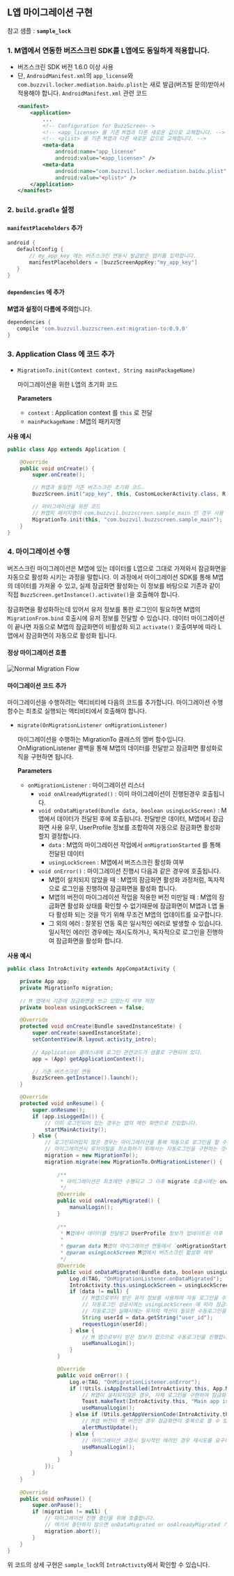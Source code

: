 ## L앱 마이그레이션 구현
참고 샘플 : **`sample_lock`**

### 1. M앱에서 연동한 버즈스크린 SDK를 L앱에도 동일하게 적용합니다.
- 버즈스크린 SDK 버전 1.6.0 이상 사용
- 단, `AndroidManifest.xml`의 `app_license`와 `com.buzzvil.locker.mediation.baidu.plist`는 새로 발급(버즈빌 문의)받아서 적용해야 합니다.
    `AndroidManifest.xml` 관련 코드
    ```xml
    <manifest>
        <application>
            ...
            <!-- Configuration for BuzzScreen-->
            <!-- <app_license> 를 기존 M앱과 다른 새로운 값으로 교체합니다. -->
            <!-- <plist> 를 기존 M앱과 다른 새로운 값으로 교체합니다. -->
            <meta-data
                android:name="app_license"
                android:value="<app_license>" />
            <meta-data
                android:name="com.buzzvil.locker.mediation.baidu.plist"
                android:value="<plist>" />
        </application>
    </manifest>
    ```

### 2. `build.gradle` 설정
       
#### `manifestPlaceholders` 추가

```groovy
android {
   defaultConfig {
       // my_app_key 에는 버즈스크린 연동시 발급받은 앱키를 입력합니다.
       manifestPlaceholders = [buzzScreenAppKey:"my_app_key"]
   }
}
```

#### `dependencies` 에 추가
**M앱과 설정이 다름에 주의**합니다.

```groovy
dependencies {
   compile 'com.buzzvil.buzzscreen.ext:migration-to:0.9.0'
}
```

### 3. Application Class 에 코드 추가
- `MigrationTo.init(Context context, String mainPackageName)`

    마이그레이션을 위한 L앱의 초기화 코드

    **Parameters**
    - `context` : Application context 를 `this` 로 전달
    - `mainPackageName` : M앱의 패키지명


**사용 예시**

```java
public class App extends Application {

    @Override
    public void onCreate() {
        super.onCreate();

        // M앱과 동일한 기존 버즈스크린 초기화 코드.
        BuzzScreen.init("app_key", this, CustomLockerActivity.class, R.drawable.image_on_fail);

        // 마이그레이션을 위한 코드
        // M앱의 패키지명이 com.buzzvil.buzzscreen.sample_main 인 경우 사용 예시
        MigrationTo.init(this, "com.buzzvil.buzzscreen.sample_main");
    }
}

```

### 4. 마이그레이션 수행

버즈스크린 마이그레이션은 M앱에 있는 데이터를 L앱으로 그대로 가져와서 잠금화면을 자동으로 활성화 시키는 과정을 말합니다. 이 과정에서 마이그레이션 SDK를 통해 M앱의 데이터를 가져올 수 있고, 실제 잠금화면 활성화는 이 정보를 바탕으로 기존과 같이 직접 `BuzzScreen.getInstance().activate()`을 호출해야 합니다.

잠금화면을 활성화하는데 있어서 유저 정보를 통한 로그인이 필요하면 M앱의 `MigrationFrom.bind` 호출시에 유저 정보를 전달할 수 있습니다. 데이터 마이그레이션이 끝나면 자동으로 M앱의 잠금화면이 비활성화 되고 `activate()` 호출여부에 따라 L앱에서 잠금화면이 자동으로 활성화 됩니다.

#### 정상 마이그레이션 흐름
![Normal Migration Flow](normal_migration_flow.jpg)

#### 마이그레이션 코드 추가
마이그레이션을 수행하려는 액티비티에 다음의 코드를 추가합니다. 마이그레이션 수행 함수는 최초로 실행되는 액티비티에서 호출해야 합니다.

- `migrate(OnMigrationListener onMigrationListener)`

    마이그레이션을 수행하는 MigrationTo 클래스의 멤버 함수입니다. OnMigrationListener 콜백을 통해 M앱의 데이터를 전달받고 잠금화면 활성화로직을 구현하면 됩니다.

    **Parameters**
    - `onMigrationListener` : 마이그레이션 리스너
        - `void onAlreadyMigrated()` : 이미 마이그레이션이 진행된경우 호출됩니다.
        - `void onDataMigrated(Bundle data, boolean usingLockScreen)` : M앱에서 데이터가 전달된 후에 호출됩니다. 전달받은 데이터, M앱에서 잠금화면 사용 유무, UserProfile 정보를 조합하여 자동으로 잠금화면 활성화 할지 결정합니다.
            - `data` : M앱의 마이그레이션 작업에서 `onMigrationStarted` 를 통해 전달된 데이터
            - `usingLockScreen` : M앱에서 버즈스크린 활성화 여부
        - `void onError()` : 마이그레이션 진행시 다음과 같은 경우에 호출됩니다.
            - M앱이 설치되지 않았을 때 : M앱의 잠금화면 활성화 과정처럼, 독자적으로 로그인을 진행하여 잠금화면을 활성화 합니다.
            - M앱의 버전이 마이그레이션 작업을 적용한 버전 미만일 때 : M앱의 잠금화면 활성화 상태를 확인할 수 없기때문에 잠금화면이 M앱과 L앱 둘다 활성화 되는 것을 막기 위해 무조건 M앱의 업데이트를 요구합니다.
            - 그 외의 에러 : 잘못된 연동 혹은 일시적인 에러로 발생할 수 있습니다. 일시적인 에러인 경우에는 재시도하거나, 독자적으로 로그인을 진행하여 잠금화면을 활성화 합니다.
            
**사용 예시**
```java
public class IntroActivity extends AppCompatActivity {

    private App app;
    private MigrationTo migration;
    
    // M 앱에서 기존에 잠금화면을 쓰고 있었는지 여부 저장
    private boolean usingLockScreen = false;

    @Override
    protected void onCreate(Bundle savedInstanceState) {
        super.onCreate(savedInstanceState);
        setContentView(R.layout.activity_intro);
        
        // Application 클래스내에 로그인 관련코드가 샘플로 구현되어 있다.
        app = (App) getApplicationContext();

        // 기존 버즈스크린 연동
        BuzzScreen.getInstance().launch();
    }

    @Override
    protected void onResume() {
        super.onResume();
        if (app.isLoggedIn()) {
            // 이미 로그인되어 있는 경우는 앱의 메인 화면으로 진입합니다.
            startMainActivity();
        } else {
            // 로그인되어있지 않은 경우는 마이그레이션을 통해 자동으로 로그인을 할 수도 있고, 수동으로 로그인을 요청할 수도 있습니다.
            // 마이그레이션시 유저이탈을 최소화하기 위해서는 자동로그인을 구현하는 것이 좋습니다.
            migration = new MigrationTo();
            migration.migrate(new MigrationTo.OnMigrationListener() {
                
                /**
                 * 마이그레이션은 최초에만 수행되고 그 이후 migrate 호출시에는 onAlreadyMigrated()가 호출됩니다.
                 */
                @Override
                public void onAlreadyMigrated() {
                    manualLogin();
                }
                
                /**
                 * M앱에서 데이터를 전달받고 UserProfile 정보가 업데이트된 이후 호출됩니다.
                 *
                 * @param data M앱의 마이그레이션 연동에서 `onMigrationStarted` 를 통해 전달된 데이터
                 * @param usingLockScreen M앱에서 버즈스크린 활성화 여부
                 */
                @Override
                public void onDataMigrated(Bundle data, boolean usingLockScreen) {
                    Log.d(TAG, "OnMigrationListener.onDataMigrated");
                    IntroActivity.this.usingLockScreen = usingLockScreen;
                    if (data != null) {
                        // M앱으로부터 받은 유저 정보를 사용하여 자동 로그인을 수행합니다.
                        // 자동로그인 성공시에는 usingLockScreen 에 따라 잠금화면 활성화 여부를 선택합니다.
                        // 자동로그인 실패시에는 유저의 액션이 필요한 수동로그인을 진행합니다.
                        String userId = data.getString("user_id");
                        requestLogin(userId);
                    } else {
                        // M 앱으로부터 받은 정보가 없으므로 수동로그인을 진행합니다.
                        useManualLogin();
                    }
                }

                @Override
                public void onError() {
                    Log.e(TAG, "OnMigrationListener.onError");
                    if (!Utils.isAppInstalled(IntroActivity.this, App.MAIN_APP_PACKAGE)) {
                        // M앱이 설치되지않은 경우, 자체 로그인을 구현하여 잠금화면을 사용할 수 있도록 구현합니다.
                        Toast.makeText(IntroActivity.this, "Main app is not installed.\nPlease install it or login.", Toast.LENGTH_LONG).show();
                        useManualLogin();
                    } else if (Utils.getAppVersionCode(IntroActivity.this, App.MAIN_APP_PACKAGE) < SUPPORTED_MAIN_APP_VERSION) {
                        // M앱 버전이 옛 버전인 경우 잠금화면이 중복으로 뜰 수 있으므로 L앱 사용을 막고 M앱의 업데이트를 요구합니다.
                        alertMustUpdate();
                    } else {
                        // 마이그레이션 과정시 일시적인 에러인 경우 재시도를 요구하거나 수동로그인을 통해 진입가능합니다.
                        useManualLogin();
                    }
                }
            });
        }
    }
    
    @Override
    public void onPause() {
        super.onPause();
        if (migration != null) {
            // 마이그레이션 진행 중단을 위해 호출합니다.
            // 여기서 중단하지 않으면 onDataMigrated or onAlreadyMigrated 가 호출됩니다.
            migration.abort();    
        }
    }
}

```
위 코드의 상세 구현은 `sample_lock`의 `IntroActivity`에서 확인할 수 있습니다.      
        
